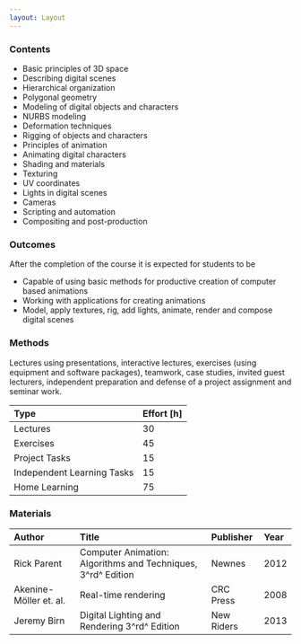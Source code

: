 ```yaml
---
layout: Layout
---
```


### Contents

* Basic principles of 3D space
* Describing digital scenes
* Hierarchical organization
* Polygonal geometry
* Modeling of digital objects and characters
* NURBS modeling
* Deformation techniques
* Rigging of objects and characters
* Principles of animation
* Animating digital characters
* Shading and materials
* Texturing
* UV coordinates
* Lights in digital scenes
* Cameras
* Scripting and automation
* Compositing and post-production

### Outcomes

After the completion of the course it is expected for students to be

* Capable of using basic methods for productive creation of computer based animations
* Working with applications for creating animations
* Model, apply textures, rig, add lights, animate, render and compose digital scenes

### Methods

Lectures using presentations, interactive lectures, exercises (using equipment and software packages), teamwork, case studies, invited guest lecturers, independent preparation and defense of a project assignment and seminar work.

| Type                       | Effort \[h\] |
| :------------------------- | :----------- |
| Lectures                   | 30           |
| Exercises                  | 45           |
| Project Tasks              | 15           |
| Independent Learning Tasks | 15           |
| Home Learning              | 75           |

### Materials

 | Author                 | Title                                                        | Publisher  | Year |
 | :--------------------- | :----------------------------------------------------------- | :--------- | :--- |
 | Rick Parent            | Computer Animation: Algorithms and Techniques, 3^rd^ Edition | Newnes     | 2012 |
 | Akenine-Möller et. al. | Real-time rendering                                          | CRC Press  | 2008 |
 | Jeremy Birn            | Digital Lighting and Rendering 3^rd^ Edition                 | New Riders | 2013 |

<!-- more -->